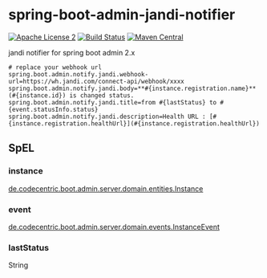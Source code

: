 


spring-boot-admin-jandi-notifier
===============================
[![Apache License 2](https://img.shields.io/badge/license-ASF2-blue.svg)](https://www.apache.org/licenses/LICENSE-2.0.txt)
[![Build Status](https://travis-ci.org/ersione/spring-boot-admin-jandi-notifier.svg?branch=master)](https://travis-ci.org/ersione/spring-boot-admin-jandi-notifier)
[![Maven Central](https://maven-badges.herokuapp.com/maven-central/com.ersione/spring-boot-admin-jandi-notifier/badge.svg)](https://maven-badges.herokuapp.com/maven-central/com.ersione/spring-boot-admin-jandi-notifier/)

<!--
[![Coverage Status](https://coveralls.io/repos/github/codecentric/spring-boot-admin/badge.svg?branch=master)](https://coveralls.io/github/codecentric/spring-boot-admin?branch=master)
[![Gitter](https://badges.gitter.im/codecentric/spring-boot-admin.svg)](https://gitter.im/codecentric/spring-boot-admin?utm_source=badge&utm_medium=badge&utm_campaign=pr-badge)
-->

jandi notifier for spring boot admin 2.x


```properties
# replace your webhook url
spring.boot.admin.notify.jandi.webhook-url=https://wh.jandi.com/connect-api/webhook/xxxx
spring.boot.admin.notify.jandi.body=**#{instance.registration.name}** (#{instance.id}) is changed status.
spring.boot.admin.notify.jandi.title=from #{lastStatus} to #{event.statusInfo.status}
spring.boot.admin.notify.jandi.description=Health URL : [#{instance.registration.healthUrl}](#{instance.registration.healthUrl})
```

## SpEL

### instance
[de.codecentric.boot.admin.server.domain.entities.Instance](https://github.com/codecentric/spring-boot-admin/blob/master/spring-boot-admin-server/src/main/java/de/codecentric/boot/admin/server/domain/entities/Instance.java)

### event
[de.codecentric.boot.admin.server.domain.events.InstanceEvent](https://github.com/codecentric/spring-boot-admin/blob/master/spring-boot-admin-server/src/main/java/de/codecentric/boot/admin/server/domain/events/InstanceEvent.java)

### lastStatus
String
